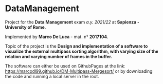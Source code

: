 # DataManagement
Project for the **Data Management** exam *a.y. 2021/22* at **Sapienza - University of Rome**. 

Implemented by **Marco De Luca** - mat. n° **2017104**.

Topic of the project is the **Design and implementation of a software to visualize the external multipass sorting algorithm, with varying size of the relation and varying number of frames in the buffer.**

The software can either be used on GithubPages at the link: https://marcodl99.github.io/DM-Multipass-Mergesort/ or by downloading the code and running a local server in the root.
